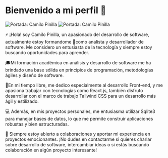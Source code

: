 # Bienvenido a mi perfil 👋

<img src="https://i.imgur.com/wMrMQk8.png" title="source: imgur.com" alt="Portada: Camilo Pinilla" />
<img src="https://imgur.com/hYs18Wd" title="source: imgur.com" alt="Portada: Camilo Pinilla" />

⚡ ¡Hola! soy Camilo Pinilla, un apasionado del desarrollo de software, actualmente estoy formandome 🌱como analista y desarrollador de software. Me considero un entusiasta de la tecnología y siempre estoy buscando oportunidades para aprender.

🎓Mi formación académica en análisis y desarrollo de software me ha brindado una base sólida en principios de programación, metodologías ágiles y diseño de software.

🚀En mi tiempo libre, me dedico especialmente al desarrollo Front-end, y me apasiona trabajar con tecnologías como React.js, también disfruto desarrollar con el marco de trabajo Tailwind CSS para un desarrollo más ágil y estilizado.

💻 Además, en mis proyectos personales, me entusiasma utilizar Sqlite3 para manejar bases de datos, lo que me permite construir aplicaciones robustas y bien estructuradas.

🌟 Siempre estoy abierto a colaboraciones y aportar mi experiencia en proyectos emocionantes. ¡No dudes en contactarme si quieres charlar sobre desarrollo de software, intercambiar ideas o si estás buscando colaboración en algún proyecto interesante!
<!--
**Camilo-Pinilla/Camilo-Pinilla** is a ✨ _special_ ✨ repository because its `README.md` (this file) appears on your GitHub profile.

Here are some ideas to get you started:

- 🔭 I’m currently working on ...
- 🌱 I’m currently learning ...
- 👯 I’m looking to collaborate on ...
- 🤔 I’m looking for help with ...
- 💬 Ask me about ...
- 📫 How to reach me: ...
- 😄 Pronouns: ...
-  Fun fact: ...
-->
